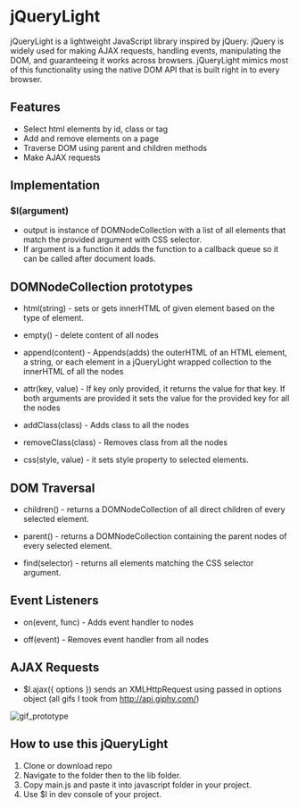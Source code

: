 # jQueryLight

jQueryLight is a lightweight JavaScript library inspired by jQuery. jQuery is widely used for making AJAX requests, handling events, manipulating the DOM, and guaranteeing it works across browsers. jQueryLight mimics most of this functionality using the native DOM API that is built right in to every browser.



## Features

- Select html elements by id, class or tag
- Add and remove elements on a page
- Traverse DOM using parent and children methods
- Make AJAX requests

## Implementation

### $l(argument)

- output is instance of DOMNodeCollection with a list of all elements that match the provided argument with CSS selector.
- If argument is a function it adds the function to a callback queue so it can be called after document loads.

## DOMNodeCollection prototypes

- html(string) - sets or gets innerHTML of given element based on the type of element.

- empty() - delete content of all nodes

- append(content) - Appends(adds) the outerHTML of an HTML element, a string, or each element in a jQueryLight wrapped collection to the innerHTML of all the nodes

- attr(key, value) - If key only provided, it returns the value for that key. If both arguments are provided it sets the value for the provided key for all the nodes

- addClass(class) - Adds class to all the nodes

- removeClass(class) - Removes class from all the nodes

- css(style, value) - it sets style property to selected elements.


## DOM Traversal

- children() - returns a DOMNodeCollection of all direct children of every selected element.

- parent() - returns a DOMNodeCollection containing the parent nodes of every selected element.

- find(selector) - returns all elements matching the CSS selector argument.

## Event Listeners

- on(event, func) - Adds event handler to nodes

- off(event) - Removes event handler from all nodes


## AJAX Requests

- $l.ajax({ options }) sends an XMLHttpRequest using passed in options object (all gifs I took from http://api.giphy.com/)

![gif_prototype](https://github.com/newcoderua/jQueryLight/blob/master/images/gif.gif?raw=true)

## How to use this jQueryLight
1. Clone or download repo
2. Navigate to the folder then to the lib folder.
3. Copy main.js and paste it into javascript folder in your project.
4. Use $l in dev console of your project.
